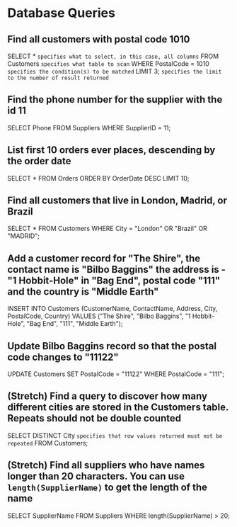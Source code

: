 # Database Queries

## Find all customers with postal code 1010

SELECT \* `specifies what to select, in this case, all columns`
FROM Customers `specifies what table to scan`
WHERE PostalCode = 1010 `specifies the condition(s) to be matched`
LIMIT 3; `specifies the limit to the number of result returned`

## Find the phone number for the supplier with the id 11

SELECT Phone
FROM Suppliers
WHERE SupplierID = 11;

## List first 10 orders ever places, descending by the order date

SELECT \*
FROM Orders
ORDER BY OrderDate
DESC
LIMIT 10;

## Find all customers that live in London, Madrid, or Brazil

SELECT \*
FROM Customers
WHERE City = "London" OR "Brazil" OR "MADRID";

## Add a customer record for "The Shire", the contact name is "Bilbo Baggins" the address is -"1 Hobbit-Hole" in "Bag End", postal code "111" and the country is "Middle Earth"

INSERT INTO Customers (CustomerName, ContactName, Address, City, PostalCode, Country)
VALUES ("The Shire", "Bilbo Baggins", "1 Hobbit-Hole", "Bag End", "111", "Middle Earth");

## Update Bilbo Baggins record so that the postal code changes to "11122"

UPDATE Customers
SET PostalCode = "11122"
WHERE PostalCode = "111";

## (Stretch) Find a query to discover how many different cities are stored in the Customers table. Repeats should not be double counted

SELECT DISTINCT City `specifies that row values returned must not be repeated`
FROM Customers;

## (Stretch) Find all suppliers who have names longer than 20 characters. You can use `length(SupplierName)` to get the length of the name

SELECT SupplierName
FROM Suppliers
WHERE length(SupplierName) > 20;
